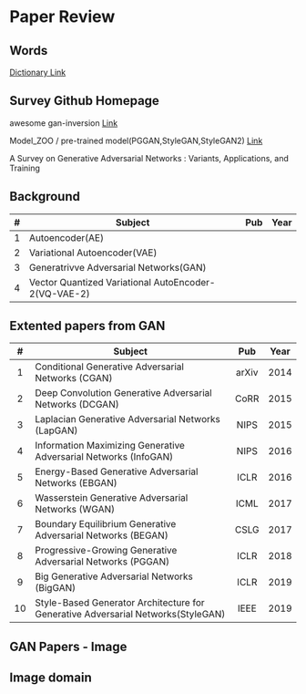 Paper Review
============

Words
-----

[Dictionary Link](https://github.com/doublejy715/Paper_review/issues/1)

Survey Github Homepage
----------------------

awesome gan-inversion [Link](https://github.com/weihaox/awesome-gan-inversion)

Model_ZOO / pre-trained model(PGGAN,StyleGAN,StyleGAN2) [Link](https://github.com/genforce/genforce/blob/master/MODEL_ZOO.md)

A Survey on Generative Adversarial Networks : Variants, Applications, and Training

Background
-----------
|#|Subject|Pub|Year|
|:------:|---|:---:|:---:|
|1 |Autoencoder(AE)|||
|2 |Variational Autoencoder(VAE)|||
|3 |Generatrivve Adversarial Networks(GAN)|||
|4 | Vector Quantized Variational AutoEncoder-2(VQ-VAE-2)|||

Extented papers from GAN
------------------------
|#|Subject|Pub|Year|
|:------:|---|:---:|:---:|
|1 |Conditional Generative Adversarial Networks (CGAN)|arXiv|2014|
|2 |Deep Convolution Generative Adversarial Networks (DCGAN)|CoRR|2015|
|3 |Laplacian Generative Adversarial Networks (LapGAN) |NIPS|2015|
|4 |Information Maximizing Generative Adversarial Networks (InfoGAN) |NIPS|2016|
|5 |Energy-Based Generative Adversarial Networks (EBGAN)|ICLR|2016|
|6 |Wasserstein Generative Adversarial Networks (WGAN)|ICML|2017|
|7 |Boundary Equilibrium Generative Adversarial Networks (BEGAN)|CSLG|2017|
|8 |Progressive-Growing Generative Adversarial Networks (PGGAN)|ICLR|2018|
|9 |Big Generative Adversarial Networks (BigGAN) |ICLR|2019|
|10 |Style-Based Generator Architecture for Generative Adversarial Networks(StyleGAN)|IEEE|2019|


GAN Papers - Image
-------------------

## Image domain








